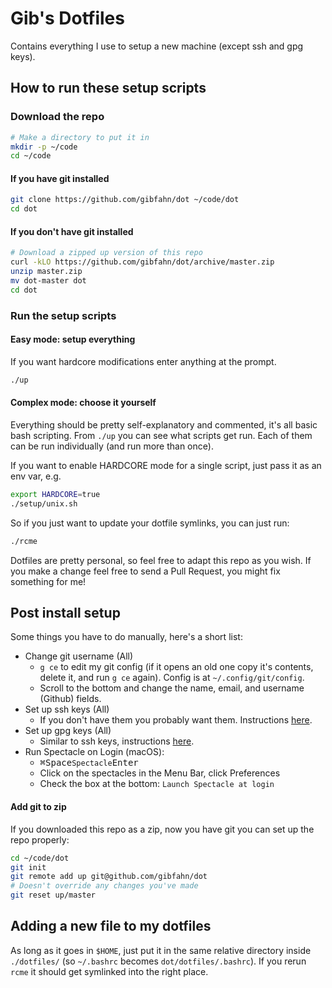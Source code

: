 # Gib's Dotfiles

Contains everything I use to setup a new machine (except ssh and gpg keys).

## How to run these setup scripts

### Download the repo

```bash
# Make a directory to put it in
mkdir -p ~/code
cd ~/code
```

#### If you have git installed

```bash
git clone https://github.com/gibfahn/dot ~/code/dot
cd dot
```


#### If you don't have git installed

```bash
# Download a zipped up version of this repo
curl -kLO https://github.com/gibfahn/dot/archive/master.zip
unzip master.zip
mv dot-master dot
cd dot
```

### Run the setup scripts

#### Easy mode: setup everything

If you want hardcore modifications enter anything at the prompt.

```sh
./up
```

#### Complex mode: choose it yourself

Everything should be pretty self-explanatory and commented, it's all basic bash
scripting. From `./up` you can see what scripts get run. Each of them can be run
individually (and run more than once).

If you want to enable HARDCORE mode for a single script, just pass it as an env
var, e.g.

```bash
export HARDCORE=true
./setup/unix.sh
```

So if you just want to update your dotfile symlinks, you can just run:

```sh
./rcme
```

Dotfiles are pretty personal, so feel free to adapt this repo as you wish. If
you make a change feel free to send a Pull Request, you might fix something for
me!

## Post install setup

Some things you have to do manually, here's a short list:

- Change git username (All)
  - `g ce` to edit my git config (if it opens an old one copy it's contents,
    delete it, and run `g ce` again). Config is at `~/.config/git/config`.
  - Scroll to the bottom and change the name, email, and username (Github)
    fields.
- Set up ssh keys (All)
  - If you don't have them you probably want them. Instructions
    [here](http://fahn.co/blog/setting-up-ssh-keys.html).
- Set up gpg keys (All)
  - Similar to ssh keys, instructions
    [here](http://fahn.co/blog/setting-up-gpg-keys.html).
- Run Spectacle on Login (macOS):
  - <kbd>⌘</kbd><kbd>Space</kbd>`Spectacle`<kbd>Enter</kbd>
  - Click on the spectacles in the Menu Bar, click Preferences
  - Check the box at the bottom: `Launch Spectacle at login`

#### Add git to zip

If you downloaded this repo as a zip, now you have git you can set up the repo
properly:

```bash
cd ~/code/dot
git init
git remote add up git@github.com/gibfahn/dot
# Doesn't override any changes you've made
git reset up/master
```


## Adding a new file to my dotfiles

As long as it goes in `$HOME`, just put it in the same relative directory inside
`./dotfiles/` (so `~/.bashrc` becomes `dot/dotfiles/.bashrc`). If you rerun
`rcme` it should get symlinked into the right place.
